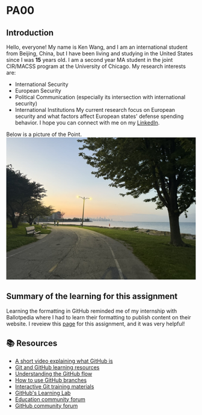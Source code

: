 # PA00
## Introduction 

Hello, everyone! My name is Ken Wang, and I am an international student from Beijing, China, but I have been living and studying in the United States since I was **15** years old. I am a second year MA student in the joint CIR/MACSS program at the University of Chicago. My research interests are: 
* International Security
* European Security
* Political Communication (especially its intersection with international security)
* International Institutions
My current research focus on European security and what factors affect European states' defense spending behavior. I hope you can connect with me on my [LinkedIn](https://www.linkedin.com/in/hwang925/).

Below is a picture of the Point. 
![Sunset at the Promotory Point](482D15C9-1D68-47FF-8B7A-BD0DF5843067_1_105_c.jpeg)

## Summary of the learning for this assignment
Learning the formatting in GitHub reminded me of my internship with Ballotpedia where I had to learn their formatting to publish content on their website. I reveiew this [page](https://docs.github.com/en/get-started/writing-on-github/getting-started-with-writing-and-formatting-on-github/basic-writing-and-formatting-syntax) for this assignment, and it was very helpful!


## 📚  Resources 
* [A short video explaining what GitHub is](https://www.youtube.com/watch?v=w3jLJU7DT5E&feature=youtu.be) 
* [Git and GitHub learning resources](https://docs.github.com/en/github/getting-started-with-github/git-and-github-learning-resources) 
* [Understanding the GitHub flow](https://guides.github.com/introduction/flow/)
* [How to use GitHub branches](https://www.youtube.com/watch?v=H5GJfcp3p4Q&feature=youtu.be)
* [Interactive Git training materials](https://githubtraining.github.io/training-manual/#/01_getting_ready_for_class)
* [GitHub's Learning Lab](https://lab.github.com/)
* [Education community forum](https://education.github.community/)
* [GitHub community forum](https://github.community/)
